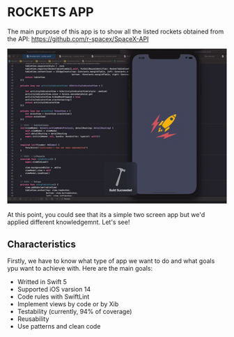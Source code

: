 # ROCKETS APP

The main purpose of this app is to show all the listed rockets obtained from the API: https://github.com/r-spacex/SpaceX-API

![APP Screens](https://github.com/miquelbosch/rocket/blob/develop/Resources/GIFs/demo.gif)

At this point, you could see that its a simple two screen app but we'd applied different knowledgemnt. Let's see!

## Characteristics 
Firstly, we have to know what type of app we want to do and what goals ypu want to achieve with. Here are the main goals:

* Writted in Swift 5
* Supported iOS varsion 14
* Code rules with SwiftLint
* Implement views by code or by Xib
* Testability (currently, 94% of coverage)
* Reusability
* Use patterns and clean code








